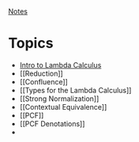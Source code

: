 [Notes](giving_meaning_to_programs_notes.pdf)
# Topics
- [Intro to Lambda Calculus](Intro%20to%20Lambda%20Calculus.md)
- [[Reduction]]
- [[Confluence]]
- [[Types for the Lambda Calculus]]
- [[Strong Normalization]]
- [[Contextual Equivalence]]
- [[PCF]]
- [[PCF Denotations]]
- 